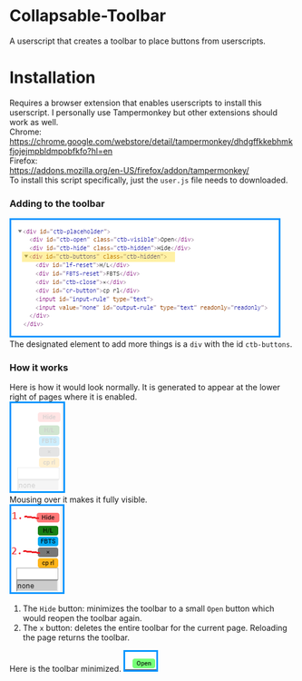 # Collapsable-Toolbar
A userscript that creates a toolbar to place buttons from userscripts.

# Installation
Requires a browser extension that enables userscripts to install this userscript. I personally use Tampermonkey but other extensions should work as well.  
Chrome:  
https://chrome.google.com/webstore/detail/tampermonkey/dhdgffkkebhmkfjojejmpbldmpobfkfo?hl=en  
Firefox:  
https://addons.mozilla.org/en-US/firefox/addon/tampermonkey/  
To install this script specifically, just the <code>user.js</code> file needs to downloaded.

### Adding to the toolbar
![HTML Code](https://github.com/erickRecai/Collapsable-Toolbar/blob/master/example%20images/4-html-code.png)  
The designated element to add more things is a <code>div</code> with the id <code>ctb-buttons</code>.

### How it works
Here is how it would look normally. It is generated to appear at the lower right of pages where it is enabled.  
![Initial Appearance](https://github.com/erickRecai/Collapsable-Toolbar/blob/master/example%20images/1-initial.png)  
Mousing over it makes it fully visible.  
![Mousing Over](https://github.com/erickRecai/Collapsable-Toolbar/blob/master/example%20images/2-mouse-over.png)  
1. The <code>Hide</code> button: minimizes the toolbar to a small <code>Open</code> button which would reopen the toolbar again.  
2. The <code>x</code> button: deletes the entire toolbar for the current page. Reloading the page returns the toolbar.  
  
Here is the toolbar minimized.
![Mousing Over](https://github.com/erickRecai/Collapsable-Toolbar/blob/master/example%20images/3-hidden.png)

